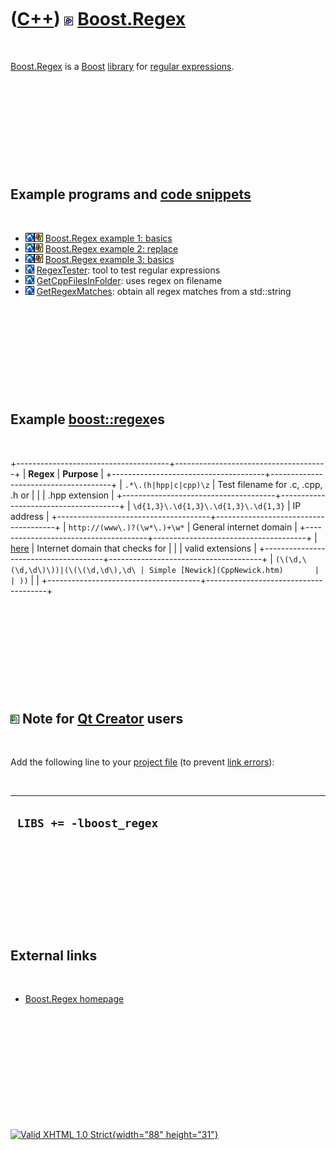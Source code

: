 



 

 

 

 

 

([C++](Cpp.htm)) ![Boost](PicBoost.png) [Boost.Regex](CppBoostRegex.htm)
========================================================================

 

[Boost.Regex](CppBoostRegex.htm) is a [Boost](CppBoost.htm)
[library](CppLibrary.htm) for [regular expressions](CppRegex.htm).

 

 

 

 

 

Example programs and [code snippets](CppCodeSnippets.htm)
---------------------------------------------------------

 

-   ![Lubuntu](PicLubuntu.png)![Windows](PicWindows.png) [Boost.Regex
    example 1: basics](CppBoostRegexExample1.htm)
-   ![Lubuntu](PicLubuntu.png)![Windows](PicWindows.png) [Boost.Regex
    example 2: replace](CppBoostRegexExample2.htm)
-   ![Lubuntu](PicLubuntu.png)![Windows](PicWindows.png) [Boost.Regex
    example 3: basics](CppBoostRegexExample3.htm)
-   ![Lubuntu](PicLubuntu.png) [RegexTester](ToolRegexTester.htm): tool
    to test regular expressions
-   ![Lubuntu](PicLubuntu.png)
    [GetCppFilesInFolder](CppGetCppFilesInFolder.htm): uses regex on
    filename
-   ![Lubuntu](PicLubuntu.png)
    [GetRegexMatches](CppGetRegexMatches.htm): obtain all regex matches
    from a std::string

 

 

 

 

 

Example [boost::regex](CppBoostRegex.htm)es
-------------------------------------------

 

+--------------------------------------+--------------------------------------+
| **Regex**                            | **Purpose**                          |
+--------------------------------------+--------------------------------------+
| `.*\.(h|hpp|c|cpp)\z`                | Test filename for .c, .cpp, .h or    |
|                                      | .hpp extension                       |
+--------------------------------------+--------------------------------------+
| `\d{1,3}\.\d{1,3}\.\d{1,3}\.\d{1,3}` | IP address                           |
+--------------------------------------+--------------------------------------+
| `http://(www\.)?(\w*\.)+\w*`         | General internet domain              |
+--------------------------------------+--------------------------------------+
| [here](CppRegexDomain.txt)           | Internet domain that checks for      |
|                                      | valid extensions                     |
+--------------------------------------+--------------------------------------+
| `(\(\d,\(\d,\d\)\))|(\(\(\d,\d\),\d\ | Simple [Newick](CppNewick.htm)       |
| ))`                                  |                                      |
+--------------------------------------+--------------------------------------+

 

 

 

 

 

![Qt Creator](PicQtCreator.png) Note for [Qt Creator](CppQtCreator.htm) users
-----------------------------------------------------------------------------

 

Add the following line to your [project file](CppQtProjectFile.htm) (to
prevent [link errors](CppLinkError.htm)):

 

  --------------------------
  ` LIBS += -lboost_regex`
  --------------------------

 

 

 

 

 

External links
--------------

 

-   [Boost.Regex
    homepage](http://www.boost.org/doc/libs/1_43_0/libs/regex/doc/html/index.html)

 

 

 

 

 





 

[![Valid XHTML 1.0 Strict](valid-xhtml10.png){width="88"
height="31"}](http://validator.w3.org/check?uri=referer)

